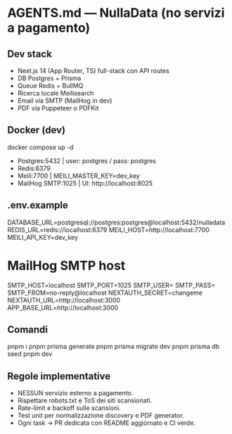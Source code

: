 # AGENTS.md — NullaData (no servizi a pagamento)

## Dev stack

- Next.js 14 (App Router, TS) full-stack con API routes
- DB Postgres + Prisma
- Queue Redis + BullMQ
- Ricerca locale Meilisearch
- Email via SMTP (MailHog in dev)
- PDF via Puppeteer o PDFKit

## Docker (dev)

docker compose up -d

- Postgres:5432 | user: postgres / pass: postgres
- Redis:6379
- Meili:7700 | MEILI_MASTER_KEY=dev_key
- MailHog SMTP:1025 | UI: http://localhost:8025

## .env.example

DATABASE_URL=postgresql://postgres:postgres@localhost:5432/nulladata
REDIS_URL=redis://localhost:6379
MEILI_HOST=http://localhost:7700
MEILI_API_KEY=dev_key

# MailHog SMTP host

SMTP_HOST=localhost
SMTP_PORT=1025
SMTP_USER=
SMTP_PASS=
SMTP_FROM=no-reply@localhost
NEXTAUTH_SECRET=changeme
NEXTAUTH_URL=http://localhost:3000
APP_BASE_URL=http://localhost:3000

## Comandi

pnpm i
pnpm prisma generate
pnpm prisma migrate dev
pnpm prisma db seed
pnpm dev

## Regole implementative

- NESSUN servizio esterno a pagamento.
- Rispettare robots.txt e ToS dei siti scansionati.
- Rate-limit e backoff sulle scansioni.
- Test unit per normalizzazione discovery e PDF generator.
- Ogni task → PR dedicata con README aggiornato e CI verde.
